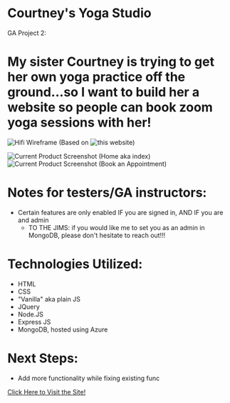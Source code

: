 # Courtney's Yoga Studio
GA Project 2:

# My sister Courtney is trying to get her own yoga practice off the ground...so I want to build her a website so people can book zoom yoga sessions with her!

![Hifi Wireframe](https://i.imgur.com/9bKxWLK.png)
(Based on ![this website](https://adriannanaomi.com/book))

![Current Product Screenshot (Home aka index)](https://i.imgur.com/2ij4fr2.png)
![Current Product Screenshot (Book an Appointment)](https://i.imgur.com/Ct8tBAf.png)

# Notes for testers/GA instructors:
  - Certain features are only enabled IF you are signed in, AND IF you are and admin
    - TO THE JIMS: if you would like me to set you as an admin in MongoDB, please don't hesitate to reach out!!!

# Technologies Utilized:
  - HTML
  - CSS
  - "Vanilla" aka plain JS
  - JQuery
  - Node.JS
  - Express JS
  - MongoDB, hosted using Azure

# Next Steps:
  - Add more functionality while fixing existing func


[Click Here to Visit the Site!](https://courtneyyoga.herokuapp.com/users)
